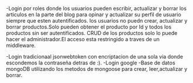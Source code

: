 -Login por roles donde los usuarios pueden escribir, actualizar y borrar los articulos en la parte del blog para opinar y actualizar su perfil de usuario siempre que esten autentificados.
los usuarios no puedn crear, actualizar y borrar productos.Solo pueden obtener el producto por Id y todos los productos sin ser autentificados.
CRUD de los productos solo lo puede hacer el administrador.El acceso esta restringido a traves de un middleware.

-Login tradicionaal jsonwebtoken  con encriptacion de una sola via donde escondemos la contraseña detras de :).
-Login google
-Base de datos mongoDB utilizando los metodos de mongoose para crear, leer,actualizar y borrar.

